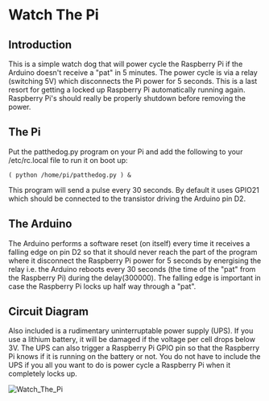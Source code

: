 # Watch The Pi

## Introduction

This is a simple watch dog that will power cycle the Raspberry Pi if the Arduino doesn't receive a "pat" in 5 minutes. The power cycle is via a relay (switching 5V) which disconnects the Pi power for 5 seconds.  This is a last resort for getting a locked up Raspberry Pi automatically running again.  Raspberry Pi's should really be properly shutdown before removing the power.

## The Pi

Put the patthedog.py program on your Pi and add the following to your /etc/rc.local file to run it on boot up:

```( python /home/pi/patthedog.py ) &```

This program will send a pulse every 30 seconds. By default it uses GPIO21 which should be connected to the transistor driving the Arduino pin D2.

## The Arduino

The Arduino performs a software reset (on itself) every time it receives a falling edge on pin D2 so that it should never reach the part of the program where it disconnect the Raspberry Pi power for 5 seconds by energising the relay i.e. the Arduino reboots every 30 seconds (the time of the "pat" from the Raspberry Pi) during the delay(300000). The falling edge is important in case the Raspberry Pi locks up half way through a "pat".

## Circuit Diagram

Also included is a rudimentary uninterruptable power supply (UPS). If you use a lithium battery, it will be damaged if the voltage per cell drops below 3V.  The UPS can also trigger a Raspberry Pi GPIO pin so that the Raspberry Pi knows if it is running on the battery or not. You do not have to include the UPS if you all you want to do is power cycle a Raspberry Pi when it completely locks up.

![Watch_The_Pi](PiPower.jpg)

